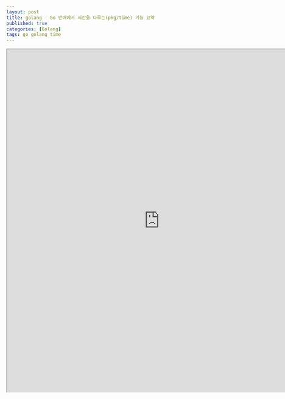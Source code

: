 ```yaml
---
layout: post
title: golang - Go 언어에서 시간을 다루는(pkg/time) 기능 요약
published: true
categories: [Golang]
tags: go golang time
---
```

<iframe width="800" height="900" src="https://docs.google.com/document/d/e/2PACX-1vRkCV0dcyFtJiOAZAtCk-MQZC8Di2UNGl0D4ZUsC3CaEcryZAi3NkPSgNbS-BmPCct1FZ7s7jWb8q0H/pub?embedded=true"></iframe>    
  